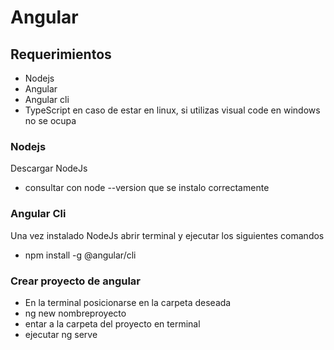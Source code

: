# Angular
## Requerimientos

* Nodejs
* Angular
* Angular cli
* TypeScript en caso de estar en linux, si utilizas visual code en windows no se ocupa

### Nodejs
Descargar NodeJs
* consultar con node --version que se instalo correctamente
### Angular Cli
Una vez instalado NodeJs abrir terminal y ejecutar los siguientes comandos
* npm install -g @angular/cli
### Crear proyecto de angular
* En la terminal posicionarse en la carpeta deseada
* ng new nombreproyecto
* entar a la carpeta del proyecto en terminal
* ejecutar ng serve